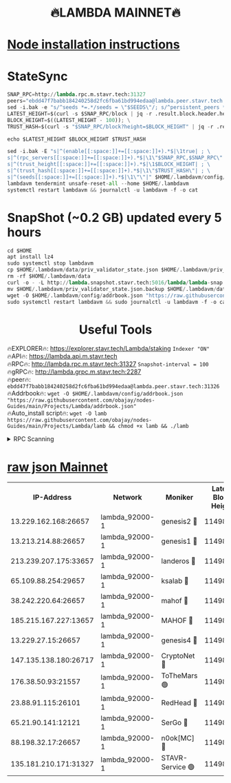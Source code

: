 <h1 align="center"> 🔥LAMBDA MAINNET🔥</h1>


[Node installation instructions](https://github.com/obajay/nodes-Guides/tree/main/Projects/Lambda)
=


# StateSync
```python
SNAP_RPC=http://lambda.rpc.m.stavr.tech:31327
peers="ebdd47f7babb184240258d2fc6fba61bd994edaa@lambda.peer.stavr.tech:31326" 
sed -i.bak -e "s/^seeds *=.*/seeds = \"$SEEDS\"/; s/^persistent_peers *=.*/persistent_peers = \"$PEERS\"/" $HOME/.lambdavm/config/config.toml
LATEST_HEIGHT=$(curl -s $SNAP_RPC/block | jq -r .result.block.header.height); \
BLOCK_HEIGHT=$((LATEST_HEIGHT - 100)); \
TRUST_HASH=$(curl -s "$SNAP_RPC/block?height=$BLOCK_HEIGHT" | jq -r .result.block_id.hash)

echo $LATEST_HEIGHT $BLOCK_HEIGHT $TRUST_HASH

sed -i.bak -E "s|^(enable[[:space:]]+=[[:space:]]+).*$|\1true| ; \
s|^(rpc_servers[[:space:]]+=[[:space:]]+).*$|\1\"$SNAP_RPC,$SNAP_RPC\"| ; \
s|^(trust_height[[:space:]]+=[[:space:]]+).*$|\1$BLOCK_HEIGHT| ; \
s|^(trust_hash[[:space:]]+=[[:space:]]+).*$|\1\"$TRUST_HASH\"| ; \
s|^(seeds[[:space:]]+=[[:space:]]+).*$|\1\"\"|" $HOME/.lambdavm/config/config.toml
lambdavm tendermint unsafe-reset-all --home $HOME/.lambdavm
systemctl restart lambdavm && journalctl -u lambdavm -f -o cat

```
# SnapShot (~0.2 GB) updated every 5 hours
```python
cd $HOME
apt install lz4
sudo systemctl stop lambdavm
cp $HOME/.lambdavm/data/priv_validator_state.json $HOME/.lambdavm/priv_validator_state.json.backup
rm -rf $HOME/.lambdavm/data
curl -o - -L http://lambda.snapshot.stavr.tech:5016/lambda/lambda-snap.tar.lz4 | lz4 -c -d - | tar -x -C $HOME/.lambdavm --strip-components 2
mv $HOME/.lambdavm/priv_validator_state.json.backup $HOME/.lambdavm/data/priv_validator_state.json
wget -O $HOME/.lambdavm/config/addrbook.json "https://raw.githubusercontent.com/obajay/nodes-Guides/main/Projects/Lambda/addrbook.json"
sudo systemctl restart lambdavm && sudo journalctl -u lambdavm -f -o cat
```
 <h1 align="center"> Useful Tools</h1>

🔥EXPLORER🔥:      https://explorer.stavr.tech/Lambda/staking	        `Indexer "ON"` \
🔥API🔥: 			 		 https://lambda.api.m.stavr.tech \
🔥RPC🔥:           http://lambda.rpc.m.stavr.tech:31327	              `Snapshot-interval = 100` \
🔥gRPC🔥:          http://lambda.grpc.m.stavr.tech:2287 \
🔥peer🔥:					 `ebdd47f7babb184240258d2fc6fba61bd994edaa@lambda.peer.stavr.tech:31326` \
🔥Addrbook🔥:    ```wget -O $HOME/.lambdavm/config/addrbook.json "https://raw.githubusercontent.com/obajay/nodes-Guides/main/Projects/Lambda/addrbook.json"``` \
🔥Auto_install script🔥: ```wget -O lamb https://raw.githubusercontent.com/obajay/nodes-Guides/main/Projects/Lambda/lamb && chmod +x lamb && ./lamb```


<details>
<summary>RPC Scanning</summary>

<h2 align="center"> We scan nodes in real time every 4 hours. And we provide the final result of RPC endpoints.
We cannot influence the operation of these nodes in any way. </h2>


```python
If Voting Power is higher than 0 --> then the Node is a validator of the network and may be subject to attack and be a potential threat to the chain.
```
```python
We marked such validators with a red symbol
```

</details>

[raw json Mainnet](https://rpc-check.lambm.stavr.tech/lambm/rpc-lambm-result.json)
=


<table><tr><th>IP-Address</th><th>Network</th><th>Moniker</th><th>Latest Block Height</th><th>Earliest Block Height</th><th>Catching Up</th><th>Tx Index</th><th>Voting Power</th><th>Scan Time</th></tr><tr><td>13.229.162.168:26657</td><td>lambda_92000-1</td><td>genesis2 🔴</td><td>11498719</td><td>1</td><td>False</td><td>on</td><td>16878690</td><td>2024-02-02T14:53:29.618100401UTC</td></tr><tr><td>13.213.214.88:26657</td><td>lambda_92000-1</td><td>genesis1 🔴</td><td>11498721</td><td>1</td><td>False</td><td>on</td><td>107835</td><td>2024-02-02T14:53:34.665274991UTC</td></tr><tr><td>213.239.207.175:33657</td><td>lambda_92000-1</td><td>landeros 🔴</td><td>11498717</td><td>8136001</td><td>False</td><td>off</td><td>1428602</td><td>2024-02-02T14:53:23.939184107UTC</td></tr><tr><td>65.109.88.254:29657</td><td>lambda_92000-1</td><td>ksalab 🔴</td><td>11498721</td><td>8715001</td><td>False</td><td>on</td><td>510465</td><td>2024-02-02T14:53:37.704083354UTC</td></tr><tr><td>38.242.220.64:26657</td><td>lambda_92000-1</td><td>mahof 🔴</td><td>11498715</td><td>10131001</td><td>False</td><td>off</td><td>770350</td><td>2024-02-02T14:53:17.519683418UTC</td></tr><tr><td>185.215.167.227:13657</td><td>lambda_92000-1</td><td>MAHOF 🔴</td><td>11498720</td><td>10134001</td><td>False</td><td>on</td><td>2051510</td><td>2024-02-02T14:53:33.347313349UTC</td></tr><tr><td>13.229.27.15:26657</td><td>lambda_92000-1</td><td>genesis4 🔴</td><td>11498720</td><td>11043001</td><td>False</td><td>on</td><td>9665448</td><td>2024-02-02T14:53:32.983431153UTC</td></tr><tr><td>147.135.138.180:26717</td><td>lambda_92000-1</td><td>CryptoNet 🔴</td><td>11498721</td><td>11383001</td><td>False</td><td>off</td><td>767130</td><td>2024-02-02T14:53:34.975326219UTC</td></tr><tr><td>176.38.50.93:21557</td><td>lambda_92000-1</td><td>ToTheMars 🟢</td><td>11498721</td><td>11395001</td><td>False</td><td>on</td><td>0</td><td>2024-02-02T14:53:40.554390614UTC</td></tr><tr><td>23.88.91.115:26101</td><td>lambda_92000-1</td><td>RedHead 🔴</td><td>11498717</td><td>11398717</td><td>False</td><td>off</td><td>553202</td><td>2024-02-02T14:53:24.207223641UTC</td></tr><tr><td>65.21.90.141:12121</td><td>lambda_92000-1</td><td>SerGo 🔴</td><td>11498721</td><td>11398721</td><td>False</td><td>off</td><td>10612019</td><td>2024-02-02T14:53:40.886540787UTC</td></tr><tr><td>88.198.32.17:26657</td><td>lambda_92000-1</td><td>n0ok[MC] 🔴</td><td>11498721</td><td>11398721</td><td>False</td><td>off</td><td>1578630</td><td>2024-02-02T14:53:44.015759916UTC</td></tr><tr><td>135.181.210.171:31327</td><td>lambda_92000-1</td><td>STAVR-Service 🟢</td><td>11498721</td><td>11496001</td><td>False</td><td>on</td><td>0</td><td>2024-02-02T14:53:37.378144774UTC</td></tr></table>
